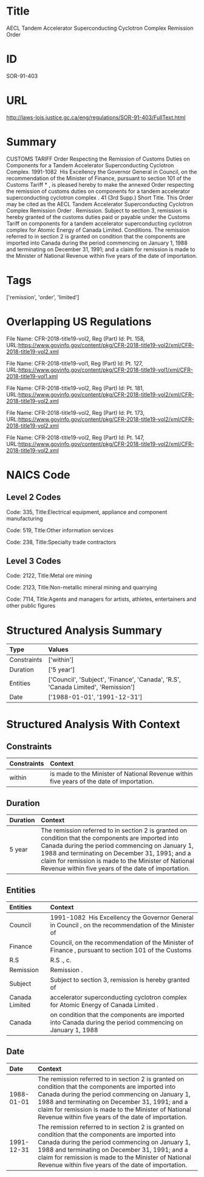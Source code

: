 # Title
AECL Tandem Accelerator Superconducting Cyclotron Complex Remission Order


# ID
SOR-91-403

# URL
http://laws-lois.justice.gc.ca/eng/regulations/SOR-91-403/FullText.html


# Summary
CUSTOMS TARIFF Order Respecting the Remission of Customs Duties on Components for a Tandem Accelerator Superconducting Cyclotron Complex.
1991-1082  His Excellency the Governor General in Council, on the recommendation of the Minister of Finance, pursuant to section 101 of the  Customs Tariff * , is pleased hereby to make the annexed  Order respecting the remission of customs duties on components for a tandem accelerator superconducting cyclotron complex .
41 (3rd Supp.) Short Title.
This Order may be cited as the  AECL Tandem Accelerator Superconducting Cyclotron Complex Remission Order .
Remission.
Subject to section 3, remission is hereby granted of the customs duties paid or payable under the  Customs Tariff  on components for a tandem accelerator superconducting cyclotron complex for Atomic Energy of Canada Limited.
Conditions.
The remission referred to in section 2 is granted on condition that the components are imported into Canada during the period commencing on January 1, 1988 and terminating on December 31, 1991; and a claim for remission is made to the Minister of National Revenue within five years of the date of importation.


# Tags
['remission', 'order', 'limited']


# Overlapping US Regulations
File Name: CFR-2018-title19-vol2, Reg (Part) Id: Pt. 158, URL:https://www.govinfo.gov/content/pkg/CFR-2018-title19-vol2/xml/CFR-2018-title19-vol2.xml

File Name: CFR-2018-title19-vol1, Reg (Part) Id: Pt. 127, URL:https://www.govinfo.gov/content/pkg/CFR-2018-title19-vol1/xml/CFR-2018-title19-vol1.xml

File Name: CFR-2018-title19-vol2, Reg (Part) Id: Pt. 181, URL:https://www.govinfo.gov/content/pkg/CFR-2018-title19-vol2/xml/CFR-2018-title19-vol2.xml

File Name: CFR-2018-title19-vol2, Reg (Part) Id: Pt. 173, URL:https://www.govinfo.gov/content/pkg/CFR-2018-title19-vol2/xml/CFR-2018-title19-vol2.xml

File Name: CFR-2018-title19-vol2, Reg (Part) Id: Pt. 147, URL:https://www.govinfo.gov/content/pkg/CFR-2018-title19-vol2/xml/CFR-2018-title19-vol2.xml




# NAICS Code
## Level 2 Codes
Code: 335, Title:Electrical equipment, appliance and component manufacturing

Code: 519, Title:Other information services

Code: 238, Title:Specialty trade contractors




## Level 3 Codes
Code: 2122, Title:Metal ore mining

Code: 2123, Title:Non-metallic mineral mining and quarrying

Code: 7114, Title:Agents and managers for artists, athletes, entertainers and other public figures







# Structured Analysis Summary
| Type        | Values                                                                            |
|:------------|:----------------------------------------------------------------------------------|
| Constraints | ['within']                                                                        |
| Duration    | ['5 year']                                                                        |
| Entities    | ['Council', 'Subject', 'Finance', 'Canada', 'R.S', 'Canada Limited', 'Remission'] |
| Date        | ['1988-01-01', '1991-12-31']                                                      |


# Structured Analysis With Context
 


## Constraints
| Constraints   | Context                                                                                    |
|:--------------|:-------------------------------------------------------------------------------------------|
| within        | is made to the Minister of National Revenue within  five years of the date of importation. |


## Duration
| Duration   | Context                                                                                                                                                                                                                                                                                                               |
|:-----------|:----------------------------------------------------------------------------------------------------------------------------------------------------------------------------------------------------------------------------------------------------------------------------------------------------------------------|
| 5 year     | The remission referred to in section 2 is granted on condition that the components are imported into Canada during the period commencing on January 1, 1988 and terminating on December 31, 1991; and a claim for remission is made to the Minister of National Revenue within five years of the date of importation. |


## Entities
| Entities       | Context                                                                                                   |
|:---------------|:----------------------------------------------------------------------------------------------------------|
| Council        | 1991-1082  His Excellency the Governor General in  Council , on the recommendation of the Minister of     |
| Finance        | Council, on the recommendation of the Minister of Finance , pursuant to section 101 of the Customs        |
| R.S            | R.S ., c.                                                                                                 |
| Remission      | Remission .                                                                                               |
| Subject        | Subject to section 3, remission is hereby granted of                                                      |
| Canada Limited | accelerator superconducting cyclotron complex for Atomic Energy of Canada Limited .                       |
| Canada         | on condition that the components are imported into Canada during the period commencing on January 1, 1988 |


## Date
| Date       | Context                                                                                                                                                                                                                                                                                                               |
|:-----------|:----------------------------------------------------------------------------------------------------------------------------------------------------------------------------------------------------------------------------------------------------------------------------------------------------------------------|
| 1988-01-01 | The remission referred to in section 2 is granted on condition that the components are imported into Canada during the period commencing on January 1, 1988 and terminating on December 31, 1991; and a claim for remission is made to the Minister of National Revenue within five years of the date of importation. |
| 1991-12-31 | The remission referred to in section 2 is granted on condition that the components are imported into Canada during the period commencing on January 1, 1988 and terminating on December 31, 1991; and a claim for remission is made to the Minister of National Revenue within five years of the date of importation. |


